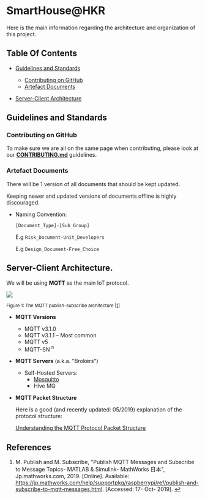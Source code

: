 # SmartHouse@HKR

Here is the main information regarding the architecture and organization of this project.

## Table Of Contents

* [Guidelines and Standards](#Guidelines-and-Standards)
   * [Contributing on GitHub](#Contributing-on-GitHub)
   * [Artefact Documents](#Artefact-Documents)

* [Server-Client Architecture](#Server-Client-Architecture)


## Guidelines and Standards

### Contributing on GitHub

To make sure we are all on the same page when contributing, please look at our **[CONTRIBUTING.md](https://github.com/SmartHouse-HKR/GUIDELINES/blob/master/CONTRIBUTING.md)** guidelines.

### Artefact Documents

   There will be 1 version of all documents that should be kept updated. 
   
   Keeping newer and updated versions of documents offline is highly discouraged.
   
   * Naming Convention:
   
      `[Document_Type]-[Sub_Group]`
      
      E.g `Risk_Document-Unit_Developers`
      
      E.g `Design_Document-Free_Choice`

## Server-Client Architecture.

We will be using **MQTT** as the main IoT protocol. 

<img src="https://jp.mathworks.com/help/supportpkg/raspberrypi/ref/mqtt_basics.png">

<sup>Figure 1: The MQTT publish-subscribe architecture <span id="a1">[[1]](#f1)</span></sup>


* **MQTT Versions**

   * MQTT v3.1.0 
   * MQTT v3.1.1 – Most common
   * MQTT v5 
   * MQTT-SN <a title="Note text goes here."><sup>n</sup></a>
   
* **MQTT Servers** (a.k.a. "Brokers")

   * Self-Hosted Servers:
       * [Mosquitto](http://www.steves-internet-guide.com/mosquitto-broker/)
       * Hive MQ

* **MQTT Packet Structure**

   Here is a good (and recently updated: 05/2019) explanation of the protocol structure:

   [Understanding the MQTT Protocol Packet Structure](http://www.steves-internet-guide.com/mqtt-protocol-messages-overview/)



## References

1. <span id="f1"></span> M. Publish and M. Subscribe, "Publish MQTT Messages and Subscribe to Message Topics- MATLAB & Simulink- MathWorks 日本", Jp.mathworks.com, 2019. [Online]. Available: https://jp.mathworks.com/help/supportpkg/raspberrypi/ref/publish-and-subscribe-to-mqtt-messages.html. [Accessed: 17- Oct- 2019]. [↩](#a1)



